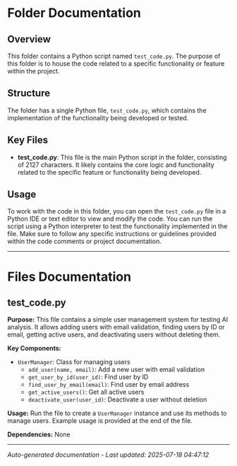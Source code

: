 # Folder Documentation

## Overview
This folder contains a Python script named `test_code.py`. The purpose of this folder is to house the code related to a specific functionality or feature within the project.

## Structure
The folder has a single Python file, `test_code.py`, which contains the implementation of the functionality being developed or tested.

## Key Files
- **test_code.py**: This file is the main Python script in the folder, consisting of 2127 characters. It likely contains the core logic and functionality related to the specific feature or functionality being developed.

## Usage
To work with the code in this folder, you can open the `test_code.py` file in a Python IDE or text editor to view and modify the code. You can run the script using a Python interpreter to test the functionality implemented in the file. Make sure to follow any specific instructions or guidelines provided within the code comments or project documentation.

---

# Files Documentation

## test_code.py

**Purpose:** This file contains a simple user management system for testing AI analysis. It allows adding users with email validation, finding users by ID or email, getting active users, and deactivating users without deleting them.

**Key Components:**
- `UserManager`: Class for managing users
  - `add_user(name, email)`: Add a new user with email validation
  - `get_user_by_id(user_id)`: Find user by ID
  - `find_user_by_email(email)`: Find user by email address
  - `get_active_users()`: Get all active users
  - `deactivate_user(user_id)`: Deactivate a user without deletion

**Usage:** Run the file to create a `UserManager` instance and use its methods to manage users. Example usage is provided at the end of the file.

**Dependencies:** None

---
*Auto-generated documentation - Last updated: 2025-07-18 04:47:12*
